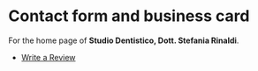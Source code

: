 # Contact form and business card

For the home page of **Studio Dentistico, Dott. Stefania Rinaldi**.

* [Write a Review](https://g.page/Dentista_Stefania_Rinaldi/review?mp)
